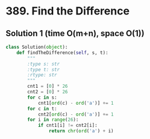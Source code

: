 # 389. Find the Difference

## Solution 1 (time O(m+n), space O(1))

```python
class Solution(object):
    def findTheDifference(self, s, t):
        """
        :type s: str
        :type t: str
        :rtype: str
        """
        cnt1 = [0] * 26
        cnt2 = [0] * 26
        for c in s:
            cnt1[ord(c) - ord('a')] += 1
        for c in t:
            cnt2[ord(c) - ord('a')] += 1
        for i in range(26):
            if cnt1[i] != cnt2[i]:
                return chr(ord('a') + i)
```
